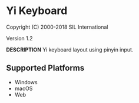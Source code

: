 Yi Keyboard
=====================

Copyright (C) 2000-2018 SIL International

Version 1.2

__DESCRIPTION__
Yi keyboard layout using pinyin input.


Supported Platforms
-------------------
 * Windows
 * macOS
 * Web
